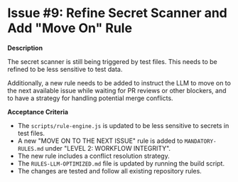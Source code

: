 # Issue #9: Refine Secret Scanner and Add "Move On" Rule

**Description**

The secret scanner is still being triggered by test files. This needs to be refined to be less sensitive to test data.

Additionally, a new rule needs to be added to instruct the LLM to move on to the next available issue while waiting for PR reviews or other blockers, and to have a strategy for handling potential merge conflicts.

**Acceptance Criteria**

- The `scripts/rule-engine.js` is updated to be less sensitive to secrets in test files.
- A new "MOVE ON TO THE NEXT ISSUE" rule is added to `MANDATORY-RULES.md` under "LEVEL 2: WORKFLOW INTEGRITY".
- The new rule includes a conflict resolution strategy.
- The `RULES-LLM-OPTIMIZED.md` file is updated by running the build script.
- The changes are tested and follow all existing repository rules.